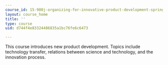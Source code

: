 ```yaml
---
course_id: 15-980j-organizing-for-innovative-product-development-spring-2007
layout: course_home
title: ''
type: course
uid: d744f4e83324486835a1bc76fe6c6473

---
```

This course introduces new product development. Topics include technology transfer, relations between science and technology, and the innovation process.
